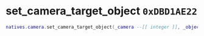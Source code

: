# set_camera_target_object `0xDBD1AE22`

```lua
natives.camera.set_camera_target_object(_camera --[[ integer ]], _object --[[ integer ]], _unk2 --[[ integer ]])
```